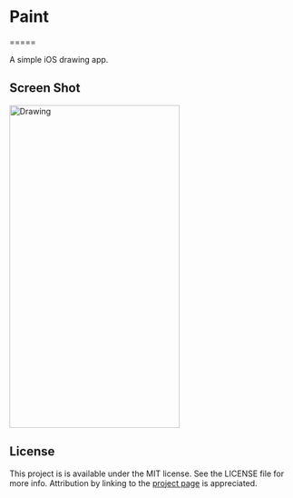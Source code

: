 # Paint
=====

A simple iOS drawing app.

## Screen Shot

<img src="https://github.com/kukushi/Paint/blob/master/ScreenShoot/Screen%20shot%201.png?raw=true" alt="Drawing" style="width: 300px; height: 568px;"/>

## License

This project is is available under the MIT license. See the LICENSE file for more info. Attribution by linking to the [project page](https://github.com/kukushi/Paint) is appreciated.